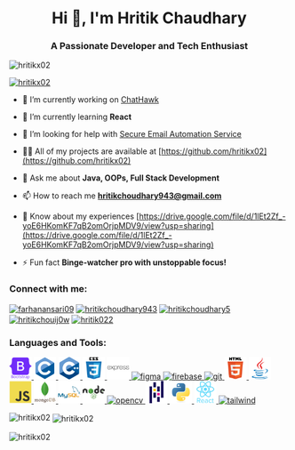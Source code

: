 <h1 align="center">Hi 👋, I'm Hritik Chaudhary</h1>
<h3 align="center">A Passionate Developer and Tech Enthusiast</h3>

<p align="left"> <img src="https://komarev.com/ghpvc/?username=hritikx02&label=Profile%20views&color=0e75b6&style=flat" alt="hritikx02" /> </p>
<p align="left"> <a href="https://github.com/ryo-ma/github-profile-trophy"><img src="https://github-profile-trophy.vercel.app/?username=hritikx02" alt="hritikx02" /></a> </p>

- 🔭 I’m currently working on [ChatHawk](https://github.com/hritikx02/ChatHawk)
- 🌱 I’m currently learning **React**
- 🤝 I’m looking for help with [Secure Email Automation Service](https://github.com/hritikx02/Secure-Email-Automation-Service)
- 👨‍💻 All of my projects are available at [https://github.com/hritikx02](https://github.com/hritikx02)
- 💬 Ask me about **Java, OOPs, Full Stack Development**
- 📫 How to reach me **hritikchoudhary943@gmail.com**
- 📄 Know about my experiences [https://drive.google.com/file/d/1lEt2Zf_-yoE6HKomKF7qB2omOrjpMDV9/view?usp=sharing](https://drive.google.com/file/d/1lEt2Zf_-yoE6HKomKF7qB2omOrjpMDV9/view?usp=sharing)

- ⚡ Fun fact **Binge-watcher pro with unstoppable focus!**

<h3 align="left">Connect with me:</h3>
<p align="left">
<a href="https://www.linkedin.com/in/hritik-chaudhary-3a9b13311/" target="blank"><img align="center" src="https://raw.githubusercontent.com/rahuldkjain/github-profile-readme-generator/master/src/images/icons/Social/linked-in-alt.svg" alt="farhanansari09" height="30" width="40" /></a>
<a href="https://www.leetcode.com/hritikchoudhary943" target="blank"><img align="center" src="https://raw.githubusercontent.com/rahuldkjain/github-profile-readme-generator/master/src/images/icons/Social/leet-code.svg" alt="hritikchoudhary943" height="30" width="40" /></a>
<a href="https://www.hackerrank.com/hritikchoudhary5" target="blank"><img align="center" src="https://raw.githubusercontent.com/rahuldkjain/github-profile-readme-generator/master/src/images/icons/Social/hackerrank.svg" alt="hritikchoudhary5" height="30" width="40" /></a>
<a href="https://auth.geeksforgeeks.org/user/hritikchouij0w" target="blank"><img align="center" src="https://raw.githubusercontent.com/rahuldkjain/github-profile-readme-generator/master/src/images/icons/Social/geeks-for-geeks.svg" alt="hritikchouij0w" height="30" width="40" /></a>
<a href="https://www.codechef.com/users/hritik022" target="blank"><img align="center" src="https://cdn.jsdelivr.net/npm/simple-icons@3.1.0/icons/codechef.svg" alt="hritik022" height="30" width="40" /></a>
</p>

<h3 align="left">Languages and Tools:</h3>
<p align="left"> <a href="https://getbootstrap.com" target="_blank" rel="noreferrer"> <img src="https://raw.githubusercontent.com/devicons/devicon/master/icons/bootstrap/bootstrap-plain-wordmark.svg" alt="bootstrap" width="40" height="40"/> </a> <a href="https://www.cprogramming.com/" target="_blank" rel="noreferrer"> <img src="https://raw.githubusercontent.com/devicons/devicon/master/icons/c/c-original.svg" alt="c" width="40" height="40"/> </a> <a href="https://www.w3schools.com/cpp/" target="_blank" rel="noreferrer"> <img src="https://raw.githubusercontent.com/devicons/devicon/master/icons/cplusplus/cplusplus-original.svg" alt="cplusplus" width="40" height="40"/> </a> <a href="https://www.w3schools.com/css/" target="_blank" rel="noreferrer"> <img src="https://raw.githubusercontent.com/devicons/devicon/master/icons/css3/css3-original-wordmark.svg" alt="css3" width="40" height="40"/> </a> <a href="https://expressjs.com" target="_blank" rel="noreferrer"> <img src="https://raw.githubusercontent.com/devicons/devicon/master/icons/express/express-original-wordmark.svg" alt="express" width="40" height="40"/> </a> <a href="https://www.figma.com/" target="_blank" rel="noreferrer"> <img src="https://www.vectorlogo.zone/logos/figma/figma-icon.svg" alt="figma" width="40" height="40"/> </a> <a href="https://firebase.google.com/" target="_blank" rel="noreferrer"> <img src="https://www.vectorlogo.zone/logos/firebase/firebase-icon.svg" alt="firebase" width="40" height="40"/> </a> <a href="https://git-scm.com/" target="_blank" rel="noreferrer"> <img src="https://www.vectorlogo.zone/logos/git-scm/git-scm-icon.svg" alt="git" width="40" height="40"/> </a> <a href="https://www.w3.org/html/" target="_blank" rel="noreferrer"> <img src="https://raw.githubusercontent.com/devicons/devicon/master/icons/html5/html5-original-wordmark.svg" alt="html5" width="40" height="40"/> </a> <a href="https://www.java.com" target="_blank" rel="noreferrer"> <img src="https://raw.githubusercontent.com/devicons/devicon/master/icons/java/java-original.svg" alt="java" width="40" height="40"/> </a> <a href="https://developer.mozilla.org/en-US/docs/Web/JavaScript" target="_blank" rel="noreferrer"> <img src="https://raw.githubusercontent.com/devicons/devicon/master/icons/javascript/javascript-original.svg" alt="javascript" width="40" height="40"/> </a> <a href="https://www.mongodb.com/" target="_blank" rel="noreferrer"> <img src="https://raw.githubusercontent.com/devicons/devicon/master/icons/mongodb/mongodb-original-wordmark.svg" alt="mongodb" width="40" height="40"/> </a> <a href="https://www.mysql.com/" target="_blank" rel="noreferrer"> <img src="https://raw.githubusercontent.com/devicons/devicon/master/icons/mysql/mysql-original-wordmark.svg" alt="mysql" width="40" height="40"/> </a> <a href="https://nodejs.org" target="_blank" rel="noreferrer"> <img src="https://raw.githubusercontent.com/devicons/devicon/master/icons/nodejs/nodejs-original-wordmark.svg" alt="nodejs" width="40" height="40"/> </a> <a href="https://opencv.org/" target="_blank" rel="noreferrer"> <img src="https://www.vectorlogo.zone/logos/opencv/opencv-icon.svg" alt="opencv" width="40" height="40"/> </a> <a href="https://pandas.pydata.org/" target="_blank" rel="noreferrer"> <img src="https://raw.githubusercontent.com/devicons/devicon/2ae2a900d2f041da66e950e4d48052658d850630/icons/pandas/pandas-original.svg" alt="pandas" width="40" height="40"/> </a> <a href="https://www.python.org" target="_blank" rel="noreferrer"> <img src="https://raw.githubusercontent.com/devicons/devicon/master/icons/python/python-original.svg" alt="python" width="40" height="40"/> </a> <a href="https://reactjs.org/" target="_blank" rel="noreferrer"> <img src="https://raw.githubusercontent.com/devicons/devicon/master/icons/react/react-original-wordmark.svg" alt="react" width="40" height="40"/> </a> <a href="https://tailwindcss.com/" target="_blank" rel="noreferrer"> <img src="https://www.vectorlogo.zone/logos/tailwindcss/tailwindcss-icon.svg" alt="tailwind" width="40" height="40"/> </a> </p>

<p><img align="left" src="https://github-readme-stats.vercel.app/api/top-langs?username=hritikx02&show_icons=true&locale=en&layout=compact" alt="hritikx02" /></p>
<p>&nbsp;<img align="center" src="https://github-readme-stats.vercel.app/api?username=hritikx02&show_icons=true&locale=en" alt="hritikx02" /></p>
<p><img align="center" src="https://github-readme-streak-stats.herokuapp.com/?user=hritikx02&" alt="hritikx02" /></p>

<!--
**hritikx02/hritikx02** is a ✨ _special_ ✨ repository because its `README.md` (this file) appears on your GitHub profile.

Here are some ideas to get you started:

- 🔭 I’m currently working on ...
- 🌱 I’m currently learning ...
- 👯 I’m looking to collaborate on ...
- 🤔 I’m looking for help with ...
- 💬 Ask me about ...
- 📫 How to reach me: ...
- 😄 Pronouns: ...
- ⚡ Fun fact: ...
-->
